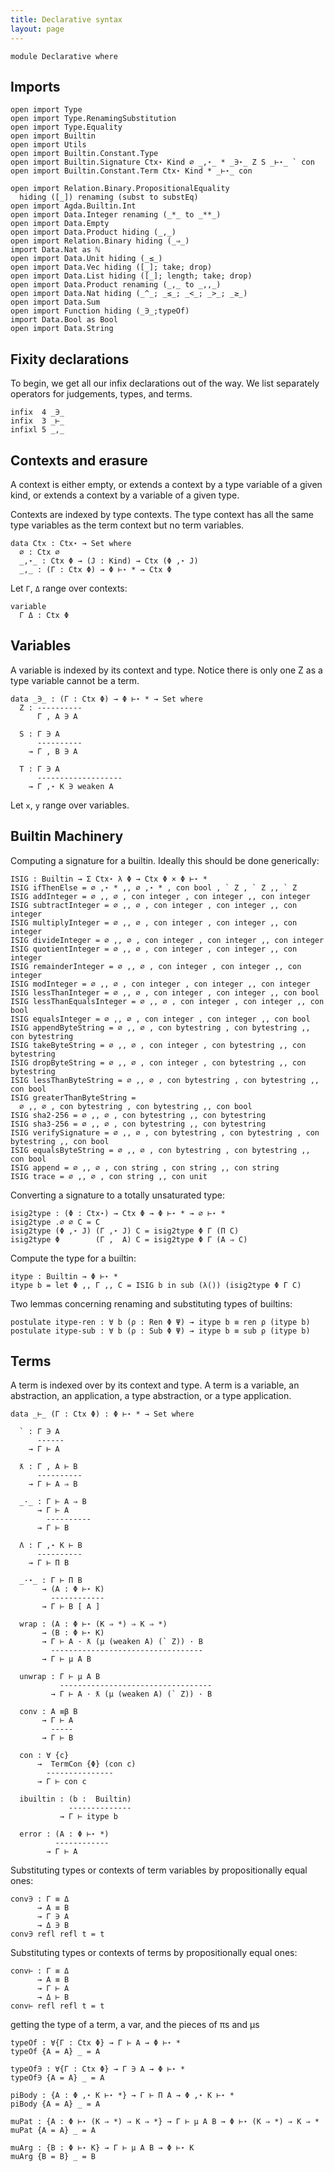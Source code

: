 ```yaml
---
title: Declarative syntax
layout: page
---
```


```
module Declarative where
```

## Imports

```
open import Type
open import Type.RenamingSubstitution
open import Type.Equality
open import Builtin
open import Utils
open import Builtin.Constant.Type
open import Builtin.Signature Ctx⋆ Kind ∅ _,⋆_ * _∋⋆_ Z S _⊢⋆_ ` con
open import Builtin.Constant.Term Ctx⋆ Kind * _⊢⋆_ con

open import Relation.Binary.PropositionalEquality
  hiding ([_]) renaming (subst to substEq)
open import Agda.Builtin.Int
open import Data.Integer renaming (_*_ to _**_)
open import Data.Empty
open import Data.Product hiding (_,_)
open import Relation.Binary hiding (_⇒_)
import Data.Nat as ℕ
open import Data.Unit hiding (_≤_)
open import Data.Vec hiding ([_]; take; drop)
open import Data.List hiding ([_]; length; take; drop)
open import Data.Product renaming (_,_ to _,,_)
open import Data.Nat hiding (_^_; _≤_; _<_; _>_; _≥_)
open import Data.Sum
open import Function hiding (_∋_;typeOf)
import Data.Bool as Bool
open import Data.String
```

## Fixity declarations

To begin, we get all our infix declarations out of the way.
We list separately operators for judgements, types, and terms.

```
infix  4 _∋_
infix  3 _⊢_
infixl 5 _,_
```

## Contexts and erasure

A context is either empty, or extends a context by a type variable of
a given kind, or extends a context by a variable of a given
type.

Contexts are indexed by type contexts. The type context has all the
same type variables as the term context but no term variables.

```
data Ctx : Ctx⋆ → Set where
  ∅ : Ctx ∅
  _,⋆_ : Ctx Φ → (J : Kind) → Ctx (Φ ,⋆ J)
  _,_ : (Γ : Ctx Φ) → Φ ⊢⋆ * → Ctx Φ
```

Let `Γ`, `Δ` range over contexts:
```
variable
  Γ Δ : Ctx Φ
```

## Variables

A variable is indexed by its context and type. Notice there is only
one Z as a type variable cannot be a term.

```
data _∋_ : (Γ : Ctx Φ) → Φ ⊢⋆ * → Set where
  Z : ----------
      Γ , A ∋ A

  S : Γ ∋ A
      ----------
    → Γ , B ∋ A

  T : Γ ∋ A
      -------------------
    → Γ ,⋆ K ∋ weaken A
```

Let `x`, `y` range over variables.

## Builtin Machinery

Computing a signature for a builtin. Ideally this should be done generically:
```
ISIG : Builtin → Σ Ctx⋆ λ Φ → Ctx Φ × Φ ⊢⋆ *
ISIG ifThenElse = ∅ ,⋆ * ,, ∅ ,⋆ * , con bool , ` Z , ` Z ,, ` Z
ISIG addInteger = ∅ ,, ∅ , con integer , con integer ,, con integer
ISIG subtractInteger = ∅ ,, ∅ , con integer , con integer ,, con integer
ISIG multiplyInteger = ∅ ,, ∅ , con integer , con integer ,, con integer
ISIG divideInteger = ∅ ,, ∅ , con integer , con integer ,, con integer
ISIG quotientInteger = ∅ ,, ∅ , con integer , con integer ,, con integer
ISIG remainderInteger = ∅ ,, ∅ , con integer , con integer ,, con integer
ISIG modInteger = ∅ ,, ∅ , con integer , con integer ,, con integer
ISIG lessThanInteger = ∅ ,, ∅ , con integer , con integer ,, con bool
ISIG lessThanEqualsInteger = ∅ ,, ∅ , con integer , con integer ,, con bool
ISIG equalsInteger = ∅ ,, ∅ , con integer , con integer ,, con bool
ISIG appendByteString = ∅ ,, ∅ , con bytestring , con bytestring ,, con bytestring
ISIG takeByteString = ∅ ,, ∅ , con integer , con bytestring ,, con bytestring
ISIG dropByteString = ∅ ,, ∅ , con integer , con bytestring ,, con bytestring
ISIG lessThanByteString = ∅ ,, ∅ , con bytestring , con bytestring ,, con bool
ISIG greaterThanByteString =
  ∅ ,, ∅ , con bytestring , con bytestring ,, con bool
ISIG sha2-256 = ∅ ,, ∅ , con bytestring ,, con bytestring
ISIG sha3-256 = ∅ ,, ∅ , con bytestring ,, con bytestring
ISIG verifySignature = ∅ ,, ∅ , con bytestring , con bytestring , con bytestring ,, con bool
ISIG equalsByteString = ∅ ,, ∅ , con bytestring , con bytestring ,, con bool 
ISIG append = ∅ ,, ∅ , con string , con string ,, con string
ISIG trace = ∅ ,, ∅ , con string ,, con unit
```

Converting a signature to a totally unsaturated type:

```
isig2type : (Φ : Ctx⋆) → Ctx Φ → Φ ⊢⋆ * → ∅ ⊢⋆ *
isig2type .∅ ∅ C = C
isig2type (Φ ,⋆ J) (Γ ,⋆ J) C = isig2type Φ Γ (Π C)
isig2type Φ        (Γ ,  A) C = isig2type Φ Γ (A ⇒ C)
```

Compute the type for a builtin:

```
itype : Builtin → Φ ⊢⋆ *
itype b = let Φ ,, Γ ,, C = ISIG b in sub (λ()) (isig2type Φ Γ C)
```

Two lemmas concerning renaming and substituting types of builtins:

```
postulate itype-ren : ∀ b (ρ : Ren Φ Ψ) → itype b ≡ ren ρ (itype b)
postulate itype-sub : ∀ b (ρ : Sub Φ Ψ) → itype b ≡ sub ρ (itype b)
```

## Terms

A term is indexed over by its context and type.  A term is a variable,
an abstraction, an application, a type abstraction, or a type
application.


```
data _⊢_ (Γ : Ctx Φ) : Φ ⊢⋆ * → Set where

  ` : Γ ∋ A
      ------
    → Γ ⊢ A

  ƛ : Γ , A ⊢ B
      ----------
    → Γ ⊢ A ⇒ B

  _·_ : Γ ⊢ A ⇒ B
      → Γ ⊢ A
        ----------
      → Γ ⊢ B

  Λ : Γ ,⋆ K ⊢ B
      ----------
    → Γ ⊢ Π B

  _·⋆_ : Γ ⊢ Π B
       → (A : Φ ⊢⋆ K)
         ------------
       → Γ ⊢ B [ A ]

  wrap : (A : Φ ⊢⋆ (K ⇒ *) ⇒ K ⇒ *)
       → (B : Φ ⊢⋆ K)
       → Γ ⊢ A · ƛ (μ (weaken A) (` Z)) · B
         ----------------------------------
       → Γ ⊢ μ A B

  unwrap : Γ ⊢ μ A B
           ----------------------------------
         → Γ ⊢ A · ƛ (μ (weaken A) (` Z)) · B

  conv : A ≡β B
       → Γ ⊢ A
         -----
       → Γ ⊢ B

  con : ∀ {c}
      →  TermCon {Φ} (con c)
        ---------------
      → Γ ⊢ con c

  ibuiltin : (b :  Builtin)
             --------------
           → Γ ⊢ itype b

  error : (A : Φ ⊢⋆ *)
          ------------
        → Γ ⊢ A
```

Substituting types or contexts of term variables by propositionally
equal ones:

```
conv∋ : Γ ≡ Δ
      → A ≡ B
      → Γ ∋ A
      → Δ ∋ B
conv∋ refl refl t = t
```

Substituting types or contexts of terms by propositionally equal ones:

```
conv⊢ : Γ ≡ Δ
      → A ≡ B
      → Γ ⊢ A
      → Δ ⊢ B
conv⊢ refl refl t = t
```

getting the type of a term, a var, and the pieces of πs and μs

```
typeOf : ∀{Γ : Ctx Φ} → Γ ⊢ A → Φ ⊢⋆ *
typeOf {A = A} _ = A

typeOf∋ : ∀{Γ : Ctx Φ} → Γ ∋ A → Φ ⊢⋆ *
typeOf∋ {A = A} _ = A

piBody : {A : Φ ,⋆ K ⊢⋆ *} → Γ ⊢ Π A → Φ ,⋆ K ⊢⋆ *
piBody {A = A} _ = A

muPat : {A : Φ ⊢⋆ (K ⇒ *) ⇒ K ⇒ *} → Γ ⊢ μ A B → Φ ⊢⋆ (K ⇒ *) ⇒ K ⇒ *
muPat {A = A} _ = A

muArg : {B : Φ ⊢⋆ K} → Γ ⊢ μ A B → Φ ⊢⋆ K
muArg {B = B} _ = B
```
